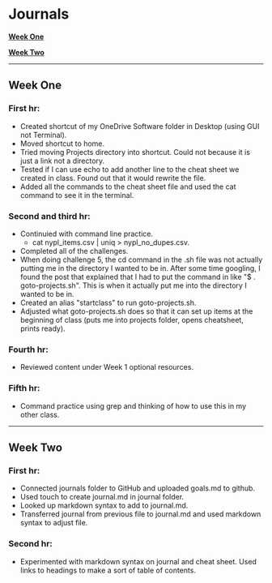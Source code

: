 # Journals

**[Week One](#week-one)**

**[Week Two](#week-two)**
***

## Week One

### First hr:
- Created shortcut of my OneDrive Software folder in Desktop (using GUI not Terminal).
- Moved shortcut to home.
- Tried moving Projects directory into shortcut. Could not because it is just a link not a directory.
- Tested if I can use echo to add another line to the cheat sheet we created in class. Found out that it would rewrite the file.
- Added all the commands to the cheat sheet file and used the cat command to see it in the terminal.
	
### Second and third hr:
- Continuied with command line practice.
    - cat nypl_items.csv | uniq > nypl_no_dupes.csv.
- Completed all of the challenges.
- When doing challenge 5, the cd command in the .sh file was not actually putting me in the directory I wanted to be in. After some time googling, I found the post that explained that I had to put the command in like "$ . goto-projects.sh". This is when it actually put me into the directory I wanted to be in.
- Created an alias "startclass" to run goto-projects.sh.
- Adjusted what goto-projects.sh does so that it can set up items at the beginning of class (puts me into projects folder, opens cheatsheet, prints ready).
	
### Fourth hr:
- Reviewed content under Week 1 optional resources.

### Fifth hr:
- Command practice using grep and thinking of how to use this in my other class.
***

## Week Two

### First hr:
- Connected journals folder to GitHub and uploaded goals.md to github.
- Used touch to create journal.md in journal folder.
- Looked up markdown syntax to add to journal.md.
- Transferred journal from previous file to journal.md and used markdown syntax to adjust file.

### Second hr:
- Experimented with markdown syntax on journal and cheat sheet. Used links to headings to make a sort of table of contents.
